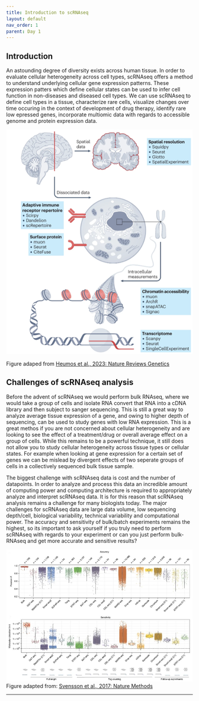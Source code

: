 ```yaml
---
title: Introduction to scRNAseq
layout: default
nav_order: 1
parent: Day 1
---
```


## Introduction
An astounding degree of diversity exists across human tissue. In order to evaluate cellular heterogeneity across cell types, scRNAseq offers a method to understand underlying cellular gene expression patterns. These expression patters which define cellular states can be used to infer cell function in non-diseases and diseased cell types. We can use scRNAseq to define cell types in a tissue, characterize rare cells, visualize changes over time occuring in the context of development of drug therapy, identify rare low epressed genes, incorporate multiomic data with regards to accessible genome and protein expression data.

![](../../assets/images/seq1.PNG)

Figure adaped from [Heumos et al., 2023: Nature Reviews Genetics](https://www.nature.com/articles/s41576-023-00586-w)

## Challenges of scRNAseq analysis
Before the advent of scRNAseq we would perform bulk RNAseq, where we would take a group of cells and isolate RNA convert that RNA into a cDNA library and then subject to sanger sequencing. This is still a great way to analyze average tissue expression of a gene, and owing to higher depth of sequencing, can be used to study genes with low RNA expression. This is a great methos if you are not concerned about cellular heterogeneity and are looking to see the effect of a treatment/drug or overall average effect on a group of cells. While this remains to be a powerful technique, it still does not allow you to study cellular heterogeneity across tissue types or cellular states. For example when looking at gene expression for a certain set of genes we can be mislead by divergent effects of two seperate groups of cells in a collectively sequenced bulk tissue sample.

The biggest challenge with scRNAseq data is cost and the number of datapoints. In order to analyze and process this data an incredible amount of computing power and computing architecture is required to appropriately analyze and interpret scRNAseq data. It is for this reason that scRNAseq analysis remains a challenge for many biologists today. The major challenges for scRNAseq data are large data volume, low sequencing depth/cell, biological variability, technical variability and computational power. The accuracy and sensitivity of bulk/batch experiments remains the highest, so its important to ask yourself if you truly need to perform scRNAseq with regards to your experiment or can you just perform bulk-RNAseq and get more accurate and sensitive results?

![](../../assets/images/seq4.JPG)
Figure adapted from: [Svensson et al., 2017: Nature Methods](https://www.nature.com/articles/nmeth.4220)



----

[Just the Docs]: https://just-the-docs.github.io/just-the-docs/
[GitHub Pages]: https://docs.github.com/en/pages
[README]: https://github.com/just-the-docs/just-the-docs-template/blob/main/README.md
[Jekyll]: https://jekyllrb.com
[GitHub Pages / Actions workflow]: https://github.blog/changelog/2022-07-27-github-pages-custom-github-actions-workflows-beta/
[use this template]: https://github.com/just-the-docs/just-the-docs-template/generate
